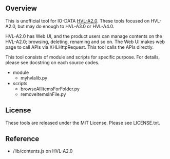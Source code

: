 ## Overview
This is unofficial tool for IO-DATA [HVL-A2.0](http://www.iodata.jp/product/hdd/rokuga/hvl-a/). These tools focused on HVL-A2.0, but may do enough to HVL-A3.0 or HVL-A4.0.

HVL-A2.0 has Web UI, and the product users can manage contents on the HVL-A2.0; browsing, deleting, renaming and so on. The Web UI makes web page to call APIs via XHLHttpRequest. This tool calls the APIs directly.

This tool consists of module and scripts for specific purpose. For details, please see docstring on each source codes.
- module
  - myhvlalib.py
- scripts
  - browseAllItemsForFolder.py
  - removeItemsInFile.py

## License
These tools are released under the MIT License. Please see LICENSE.txt.

## Reference
- /lib/contents.js on HVL-A2.0
